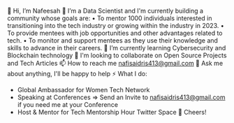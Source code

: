 👋 Hi, I’m Nafeesah
👀 I’m a Data Scientist and I'm currently building a community whose goals are: 
•	To mentor 1000 individuals interested in transitioning into the tech industry or growing within the industry in 2023.
•	To provide mentees with job opportunities and other advantages related to tech.
•	To monitor and support mentees as they use their knowledge and skills to advance in their careers.
🌱 I’m currently learning Cybersecurity and Blockchain technology 
💞️ I'm looking to collaborate on Open Source Projects and Tech Articles
📫 How to reach me nafisaidris413@gmail.com 
💬 Ask me about anything, I'll be happy to help
⚡️ What I do:
- Global Ambassador for Women Tech Network
- Speaking at Conferences => Send an Invite to nafisaidris413@gmail.com if you need me at your Conference
- Host & Mentor for Tech Mentorship Hour Twitter Space 
🥂 Cheers!
